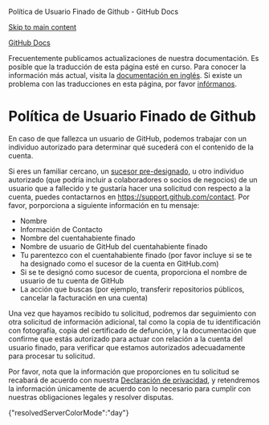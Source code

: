 Política de Usuario Finado de Github - GitHub Docs

[Skip to main content](#main-content)

[](/es)[GitHub Docs](/es)

Frecuentemente publicamos actualizaciones de nuestra documentación. Es posible que la traducción de esta página esté en curso. Para conocer la información más actual, visita la [documentación en inglés](/en). Si existe un problema con las traducciones en esta página, por favor [infórmanos](https://github.com/contact?form[subject]=translation%20issue%20on%20docs.github.com&form[comments]=).

Política de Usuario Finado de Github
==========

En caso de que fallezca un usuario de GitHub, podemos trabajar con un individuo autorizado para determinar qué sucederá con el contenido de la cuenta.

Si eres un familiar cercano, un [sucesor pre-designado](/es/github/setting-up-and-managing-your-github-user-account/maintaining-ownership-continuity-of-your-user-accounts-repositories), u otro individuo autorizado (que podría incluir a colaboradores o socios de negocios) de un usuario que a fallecido y te gustaría hacer una solicitud con respecto a la cuenta, puedes contactarnos en <https://support.github.com/contact>. Por favor, porporciona a siguiente información en tu mensaje:

* Nombre
* Información de Contacto
* Nombre del cuentahabiente finado
* Nombre de usuario de GitHub del cuentahabiente finado
* Tu parentezco con el cuentahabiente finado (por favor incluye si se te ha designado como el sucesor de la cuenta en GitHub.com)
* Si se te designó como sucesor de cuenta, proporciona el nombre de usuario de tu cuenta de GitHub
* La acción que buscas (por ejemplo, transferir repositorios públicos, cancelar la facturación en una cuenta)

Una vez que hayamos recibido tu solicitud, podremos dar seguimiento con otra solicitud de información adicional, tal como la copia de tu identificación con fotografía, copia del certificado de defunción, y la documentación que confirme que estás autorizado para actuar con relación a la cuenta del usuario finado, para verificar que estamos autorizados adecuadamente para procesar tu solicitud.

Por favor, nota que la información que proporciones en tu solicitud se recabará de acuerdo con nuestra [Declaración de privacidad](/es/github/site-policy/github-privacy-statement), y retendremos la información únicamente de acuerdo con lo necesario para cumplir con nuestras obligaciones legales y resolver disputas.

{"resolvedServerColorMode":"day"}
